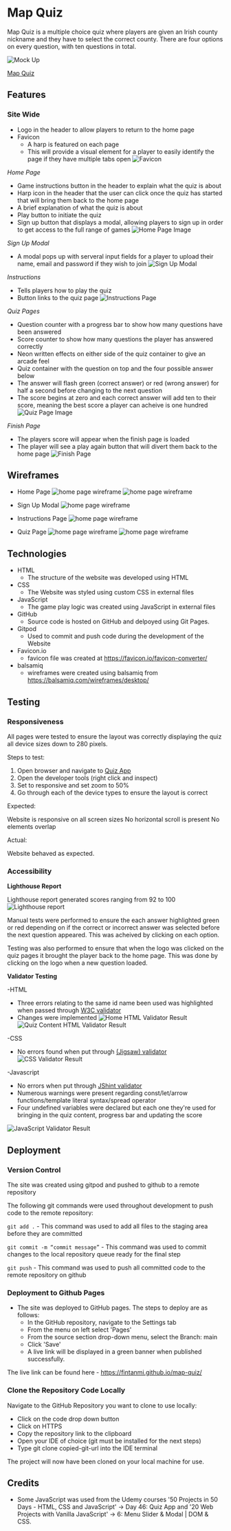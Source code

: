 # Map Quiz

Map Quiz is a multiple choice quiz where players are given an Irish county nickname and they have to select the correct county. There are four options on every question, with ten questions in total.

![Mock Up](docs/readme_images/responsive.JPG)

[Map Quiz](https://fintanmi.github.io/map-quiz/)

## Features

### Site Wide
* Logo in the header to allow players to return to the home page
* Favicon
   * A harp is featured on each page
   * This will provide a visual element for a player to easily identify the page if they have multiple tabs open
   ![Favicon](docs/readme_images/quiz-app-tab.JPG)
 
*Home Page*
- Game instructions button in the header to explain what the quiz is about
- Harp icon in the header that the user can click once the quiz has started that will bring them back to the home page
- A brief explanation of what the quiz is about
- Play button to initiate the quiz
- Sign up button that displays a modal, allowing players to sign up in order to get access to the full range of games
![Home Page Image](docs/readme_images/home-page.JPG)

*Sign Up Modal*
- A modal pops up with serveral input fields for a player to upload their name, email and password if they wish to join
![Sign Up Modal](docs/readme_images/sign-up-modal.JPG)

*Instructions*
- Tells players how to play the quiz
- Button links to the quiz page
![Instructions Page](docs/readme_images/instructions.JPG)

*Quiz Pages*
- Question counter with a progress bar to show how many questions have been answered
- Score counter to show how many questions the player has answered correctly
- Neon written effects on either side of the quiz container to give an arcade feel
- Quiz container with the question on top and the four possible answer below
- The answer will flash green (correct answer) or red (wrong answer) for half a second before changing to the next question
- The score begins at zero and each correct answer will add ten to their score, meaning the best score a player can acheive is one hundred
![Quiz Page Image](docs/readme_images/quiz-page.JPG)

*Finish Page*
- The players score will appear when the finish page is loaded
- The player will see a play again button that will divert them back to the home page
![Finish Page](docs/readme_images/finish-page.JPG)


## Wireframes

- Home Page
![home page wireframe](docs/readme_images/quiz-app-home.JPG)
![home page wireframe](docs/readme_images/quiz-app-home-mobile.JPG)

- Sign Up Modal
![home page wireframe](docs/readme_images/sign-up-modal-mockup.JPG)

- Instructions Page
![home page wireframe](docs/readme_images/instruction-mockup.JPG)

- Quiz Page
![home page wireframe](docs/readme_images/quiz-content-mockup.JPG)
![home page wireframe](docs/readme_images/quiz-content-mobile.JPG)

## Technologies

- HTML
  - The structure of the website was developed using HTML
- CSS
  - The Website was styled using custom CSS in external files
- JavaScript
  - The game play logic was created using JavaScript in external files
- GitHub
  - Source code is hosted on GitHub and delpoyed using Git Pages.
- Gitpod
  - Used to commit and push code during the development of the Website
- Favicon.io
  - favicon file was created at https://favicon.io/favicon-converter/
- balsamiq
  - wireframes were created using balsamiq from https://balsamiq.com/wireframes/desktop/

## Testing

### Responsiveness

All pages were tested to ensure the layout was correctly displaying the quiz all device sizes down to 280 pixels.

Steps to test:

1. Open browser and navigate to [Quiz App](https://fintanmi.github.io/map-quiz/)
2. Open the developer tools (right click and inspect)
3. Set to responsive and set zoom to 50%
4. Go through each of the device types to ensure the layout is correct

Expected:

Website is responsive on all screen sizes
No horizontal scroll is present
No elements overlap

Actual:

Website behaved as expected.

### Accessibility

**Lighthouse Report**

Lighthouse report generated scores ranging from 92 to 100
![Lighthouse report](docs/readme_images/quiz-lighthouse.JPG)

Manual tests were performed to ensure the each answer highlighted green or red depending on if the correct or incorrect answer was selected before the next question appeared. This was acheived by clicking on each option.

Testing was also performed to ensure that when the logo was clicked on the quiz pages it brought the player back to the home page. This was done by clicking on the logo when a new question loaded.

**Validator Testing**

-HTML
  - Three errors relating to the same id name been used was highlighted when passed through [W3C validator](https://validator.w3.org)
  - Changes were implemented
 ![Home HTML Validator Result](docs/readme_images/quiz-html-check.JPG)
 ![Quiz Content HTML Validator Result](docs/readme_images/quiz-content-html-check.JPG)

-CSS
  - No errors found when put through [(Jigsaw) validator](https://jigsaw.w3.org)
  ![CSS Validator Result](docs/readme_images/quiz-css-check.JPG)
  
 -Javascript
  - No errors when put through [JShint validator](https://jshint.com/)
  - Numerous warnings were present regarding const/let/arrow functions/template literal syntax/spread operator
  - Four undefined variables were declared but each one they're used for bringing in the quiz content, progress bar and updating the score
  
  ![JavaScript Validator Result](docs/readme_images/js-check.JPG)
  
 ## Deployment
 
 ### Version Control

The site was created using gitpod and pushed to github to a remote repository

The following git commands were used throughout development to push code to the remote repository:

```git add .``` - This command was used to add all files to the staging area before they are committed

```git commit -m “commit message”``` - This command was used to commit changes to the local repository queue ready for the final step

```git push``` - This command was used to push all committed code to the remote repository on github

### Deployment to Github Pages

- The site was deployed to GitHub pages. The steps to deploy are as follows:
  - In the GitHub repository, navigate to the Settings tab
  - From the menu on left select 'Pages'
  - From the source section drop-down menu, select the Branch: main
  - Click 'Save'
  - A live link will be displayed in a green banner when published successfully.

The live link can be found here - https://fintanmi.github.io/map-quiz/

### Clone the Repository Code Locally

Navigate to the GitHub Repository you want to clone to use locally:

- Click on the code drop down button
- Click on HTTPS
- Copy the repository link to the clipboard
- Open your IDE of choice (git must be installed for the next steps)
- Type git clone copied-git-url into the IDE terminal

The project will now have been cloned on your local machine for use.

## Credits

* Some JavaScript was used from the Udemy courses '50 Projects in 50 Days - HTML, CSS and JavaScript' -> Day 46: Quiz App and '20 Web Projects with Vanilla JavaScript' -> 6: Menu Slider & Modal | DOM & CSS.
